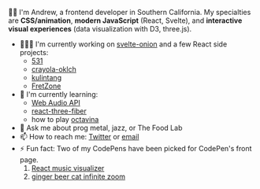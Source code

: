 <!--
**aqandrew/aqandrew** is a ✨ _special_ ✨ repository because its `README.md` (this file) appears on your GitHub profile.

Here are some ideas to get you started:

- 🔭 I'm currently working on ...
- 🌱 I'm currently learning ...
- 👯 I'm looking to collaborate on ...
- 🤔 I'm looking for help with ...
- 💬 Ask me about ...
- 📫 How to reach me: ...
- 😄 Pronouns: ...
- ⚡ Fun fact: ...
-->

👋🏽 I'm Andrew, a frontend developer in Southern California. My specialties are **CSS/animation**, **modern JavaScript** (React, Svelte), and **interactive visual experiences** (data visualization with D3, three.js).

- 👨🏽‍💻 I'm currently working on [svelte-onion](https://github.com/aqandrew/svelte-onion) and a few React side projects:
  - [531](https://github.com/aqandrew/531)
  - [crayola-oklch](https://github.com/aqandrew/crayola-oklch)
  - [kulintang](https://github.com/aqandrew/kulintang)
  - [FretZone](https://fret.zone/)
- 🌱 I'm currently learning:
  - [Web Audio API](https://developer.mozilla.org/en-US/docs/Web/API/Web_Audio_API)
  - [react-three-fiber](https://aqandrew.com/blog/10-sided-die-react/)
  - how to play [octavina](https://en.wikipedia.org/wiki/Octavina)
- 💬 Ask me about prog metal, jazz, or The Food Lab
- 📫 How to reach me: [Twitter](https://twitter.com/aqandrew) or [email](mailto:hi@aqandrew.com)
- ⚡ Fun fact: Two of my CodePens have been picked for CodePen's front page.
  1. [React music visualizer](https://codepen.io/aqandrew/pen/OJVNRgV)
  2. [ginger beer cat infinite zoom](https://codepen.io/aqandrew/pen/NWNzJNN)

